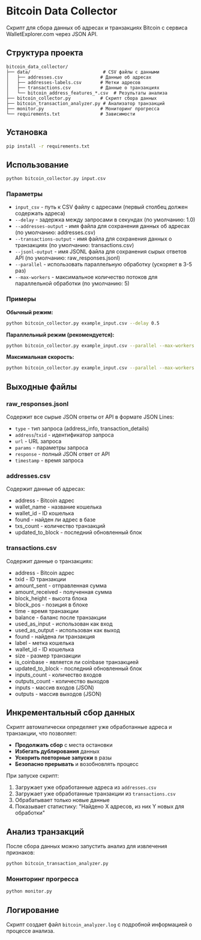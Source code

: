 # Bitcoin Data Collector

Скрипт для сбора данных об адресах и транзакциях Bitcoin с сервиса WalletExplorer.com через JSON API.

## Структура проекта

```
bitcoin_data_collector/
├── data/                           # CSV файлы с данными
│   ├── addresses.csv              # Данные об адресах
│   ├── addresses-labels.csv       # Метки адресов
│   ├── transactions.csv           # Данные о транзакциях
│   └── bitcoin_address_features_*.csv  # Результаты анализа
├── bitcoin_collector.py           # Скрипт сбора данных
├── bitcoin_transaction_analyzer.py # Анализатор транзакций
├── monitor.py                     # Мониторинг прогресса
└── requirements.txt               # Зависимости
```

## Установка

```bash
pip install -r requirements.txt
```

## Использование

```bash
python bitcoin_collector.py input.csv
```

### Параметры

- `input_csv` - путь к CSV файлу с адресами (первый столбец должен содержать адреса)
- `--delay` - задержка между запросами в секундах (по умолчанию: 1.0)
- `--addresses-output` - имя файла для сохранения данных об адресах (по умолчанию: addresses.csv)
- `--transactions-output` - имя файла для сохранения данных о транзакциях (по умолчанию: transactions.csv)
- `--jsonl-output` - имя JSONL файла для сохранения сырых ответов API (по умолчанию: raw_responses.jsonl)
- `--parallel` - использовать параллельную обработку (ускоряет в 3-5 раз)
- `--max-workers` - максимальное количество потоков для параллельной обработки (по умолчанию: 5)

### Примеры

**Обычный режим:**
```bash
python bitcoin_collector.py example_input.csv --delay 0.5
```

**Параллельный режим (рекомендуется):**
```bash
python bitcoin_collector.py example_input.csv --parallel --max-workers 10 --delay 0.1
```

**Максимальная скорость:**
```bash
python bitcoin_collector.py example_input.csv --parallel --max-workers 20 --delay 0.05
```

## Выходные файлы

### raw_responses.jsonl
Содержит все сырые JSON ответы от API в формате JSON Lines:
- `type` - тип запроса (address_info, transaction_details)
- `address`/`txid` - идентификатор запроса
- `url` - URL запроса
- `params` - параметры запроса
- `response` - полный JSON ответ от API
- `timestamp` - время запроса

### addresses.csv
Содержит данные об адресах:
- address - Bitcoin адрес
- wallet_name - название кошелька
- wallet_id - ID кошелька
- found - найден ли адрес в базе
- txs_count - количество транзакций
- updated_to_block - последний обновленный блок

### transactions.csv
Содержит данные о транзакциях:
- address - Bitcoin адрес
- txid - ID транзакции
- amount_sent - отправленная сумма
- amount_received - полученная сумма
- block_height - высота блока
- block_pos - позиция в блоке
- time - время транзакции
- balance - баланс после транзакции
- used_as_input - использован как вход
- used_as_output - использован как выход
- found - найдена ли транзакция
- label - метка кошелька
- wallet_id - ID кошелька
- size - размер транзакции
- is_coinbase - является ли coinbase транзакцией
- updated_to_block - последний обновленный блок
- inputs_count - количество входов
- outputs_count - количество выходов
- inputs - массив входов (JSON)
- outputs - массив выходов (JSON)

## Инкрементальный сбор данных

Скрипт автоматически определяет уже обработанные адреса и транзакции, что позволяет:

- **Продолжать сбор** с места остановки
- **Избегать дублирования** данных
- **Ускорить повторные запуски** в разы
- **Безопасно прерывать** и возобновлять процесс

При запуске скрипт:
1. Загружает уже обработанные адреса из `addresses.csv`
2. Загружает уже обработанные транзакции из `transactions.csv`
3. Обрабатывает только новые данные
4. Показывает статистику: "Найдено X адресов, из них Y новых для обработки"

## Анализ транзакций

После сбора данных можно запустить анализ для извлечения признаков:

```bash
python bitcoin_transaction_analyzer.py
```

### Мониторинг прогресса

```bash
python monitor.py
```

## Логирование

Скрипт создает файл `bitcoin_analyzer.log` с подробной информацией о процессе анализа.
